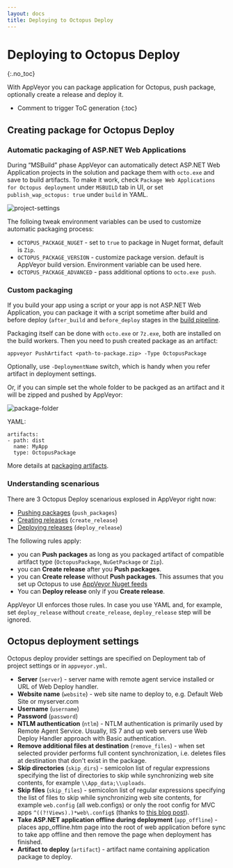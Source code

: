 ```yaml
---
layout: docs
title: Deploying to Octopus Deploy
---
```


<!-- markdownlint-disable MD022 MD032 -->
# Deploying to Octopus Deploy
{:.no_toc}

With AppVeyor you can package application for Octopus, push package, optionally create a release and deploy it.

* Comment to trigger ToC generation
{:toc}
<!-- markdownlint-enable MD022 MD032 -->

## Creating package for Octopus Deploy

### Automatic packaging of ASP.NET Web Applications

During “MSBuild” phase AppVeyor can automatically detect ASP.NET Web Application projects in the solution and package them with `octo.exe` and save to build artifacts. To make it work, check `Package Web Applications for Octopus deployment` under `MSBUILD` tab in UI, or set `publish_wap_octopus: true` under `build` in YAML.

![project-settings](/assets/img/docs/deployment/octopus-deploy/project-settings.png)

The folloing tweak environment variables can be used to customize automatic packaging process:

* `OCTOPUS_PACKAGE_NUGET` - set to `true` to package in Nuget format, default is `Zip`.
* `OCTOPUS_PACKAGE_VERSION` - customize package version. default is AppVeyor build version. Environment variable can be used here.
* `OCTOPUS_PACKAGE_ADVANCED` - pass additional options to `octo.exe push`.

### Custom packaging

If you build your app using a script or your app is not ASP.NET Web Application, you can package it with a script sometime after build and before deploy (`after_build` and `before_deploy` stages in the [build pipeline](/docs/build-configuration/#build-pipeline).

Packaging itself can be done with `octo.exe` or `7z.exe`, both are installed on the build workers. Then you need to push created package as an artifact:

    appveyor PushArtifact <path-to-package.zip> -Type OctopusPackage

Optionally, use `-DeploymentName` switch, which is handy when you refer artifact in deployment settings.

Or, if you can simple set the whole folder to be packged as an artifact and it will be zipped and pushed by AppVeyor:

![package-folder](/assets/img/docs/deployment/octopus-deploy/package-folder.png)

YAML:

```
artifacts:
- path: dist
  name: MyApp
  type: OctopusPackage
```

More details at [packaging artifacts](/docs/packaging-artifacts/).

### Understanding scenarious

There are 3 Octopus Deploy scenarious explosed in AppVeyor right now:
* [Pushing packages](https://octopus.com/docs/api-and-integration/octo.exe-command-line/pushing-packages) (`push_packages`)
* [Creating releases](https://octopus.com/docs/api-and-integration/octo.exe-command-line/creating-releases) (`create_release`)
* [Deploying releases](https://octopus.com/docs/api-and-integration/octo.exe-command-line/deploying-releases) (`deploy_release`)

The following rules apply:

* you can **Push packages** as long as you packaged artifact of compatible artifact type (`OctopusPackage`, `NuGetPackage` or `Zip`).
* you can **Create release** after you **Push packages**.
* you can **Create release** without **Push packages**. This assumes that you set up Octopus to use [AppVeyor Nuget feeds](/docs/nuget/)
* You can **Deploy release** only if you **Create release**.

AppVeyor UI enforces those rules. In case you use YAML and, for example, set `deploy_release` without `create_release`, `deploy_release` step will be ignored.

## Octopus deployment settings

Octopus deploy provider settings are specified on Deployment tab of project settings or in `appveyor.yml`.

* **Server** (`server`) - server name with remote agent service installed or URL of Web Deploy handler.
* **Website name** (`website`) - web site name to deploy to, e.g. Default Web Site or myserver.com
* **Username** (`username`)
* **Password** (`password`)
* **NTLM authentication** (`ntlm`) - NTLM authentication is primarily used by Remote Agent Service. Usually, IIS 7 and up web servers use Web Deploy Handler approach with Basic authentication.
* **Remove additional files at destination** (`remove_files`) - when set selected provider performs full content synchronization, i.e. deletes files at destination that don't exist in the package.
* **Skip directories** (`skip_dirs`) - semicolon list of regular expressions specifying the list of directories to skip while synchronizing web site contents, for example `\\App_data;\\uploads`.
* **Skip files** (`skip_files`) - semicolon list of regular expressions specifying the list of files to skip while synchronizing web site contents, for example `web.config` (all web.configs) or only the root config for MVC apps `^((?!Views).)*web\.config$` (thanks to [this blog post](http://keza.net/2011/11/15/skipping-mvc-web-config-files-with-msdeploy/)).
* **Take ASP.NET application offline during deployment** (`app_offline`) - places app_offline.htm page into the root of web application before sync to take app offline and then remove the page when deployment has finished.
* **Artifact to deploy** (`artifact`) - artifact name containing application package to deploy.
